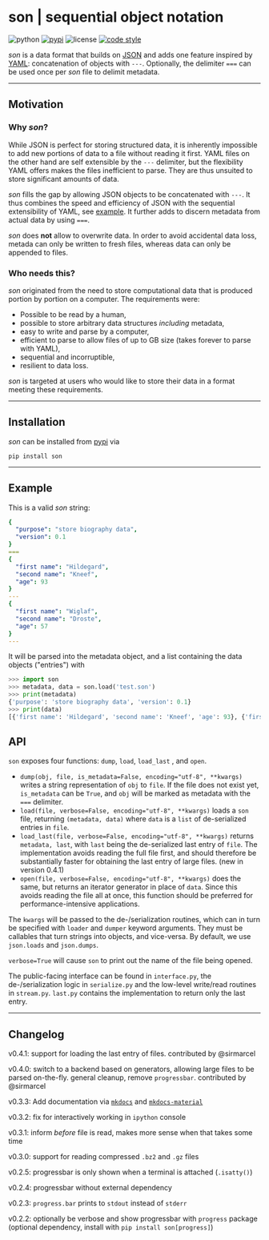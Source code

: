 son | sequential object notation
===

![python](https://img.shields.io/badge/python-3.5--3.7-lightgrey.svg?style=flat-square)
[![pypi](https://img.shields.io/pypi/v/son.svg?style=flat-square)](https://pypi.org/project/son/)
![license](https://img.shields.io/pypi/l/son.svg?color=red&style=flat-square)
[![code style](https://img.shields.io/badge/code%20style-black-202020.svg?style=flat-square)](https://github.com/ambv/black)

_son_ is a data format that builds on [JSON](https://www.json.org/) and adds one 
feature inspired by [YAML](https://yaml.org/): concatenation of objects with 
`---`.  Optionally, the delimiter `===` can be used once per _son_ file to delimit 
metadata.

---

## Motivation

### Why _son_?

While JSON is perfect for storing structured data, it is inherently impossible
to add new portions of data to a file without reading it first. YAML files on 
the other hand are self extensible by the `---` delimiter, but the flexibility 
YAML offers makes the files inefficient to parse. They are thus unsuited to 
store significant amounts of data.

_son_ fills the gap by allowing JSON objects to be concatenated with `---`. It
thus combines the speed and efficiency of JSON with the sequential extensibility
of YAML, see [example](README.md#example). It further adds to discern metadata from 
actual data by using `===`.

_son_ does **not** allow to overwrite data. In order to avoid accidental data loss,
metada can only be written to fresh files, whereas data can only be appended to files.

### Who needs this?

_son_ originated from the need to store computational data that is produced
portion by portion on a computer. The requirements were:

- Possible to be read by a human,
- possible to store arbitrary data structures _including_ metadata,
- easy to write and parse by a computer,
- efficient to parse to allow files of up to GB size (takes forever to parse with YAML),
- sequential and incorruptible,
- resilient to data loss.

_son_ is targeted at users who would like to store their data in a format meeting these requirements.

---

## Installation

_son_ can be installed from [pypi](https://pypi.org/) via
```
pip install son
```

---


## Example

This is a valid _son_ string:

```yaml
{
  "purpose": "store biography data",
  "version": 0.1
}
===
{
  "first name": "Hildegard",
  "second name": "Kneef",
  "age": 93
}
---
{
  "first name": "Wiglaf",
  "second name": "Droste",
  "age": 57
}
---
```

It will be parsed into the metadata object, and a list containing the data objects ("entries") with

```python
>>> import son
>>> metadata, data = son.load('test.son')
>>> print(metadata)
{'purpose': 'store biography data', 'version': 0.1}
>>> print(data)
[{'first name': 'Hildegard', 'second name': 'Kneef', 'age': 93}, {'first name': 'Wiglaf', 'second name': 'Droste', 'age': 57}]
```

## API

`son` exposes four functions: `dump`, `load`, `load_last` , and `open`.

- `dump(obj, file, is_metadata=False, encoding="utf-8", **kwargs)` writes a string representation of `obj` to `file`. If the file does not exist yet, `is_metadata` can be `True`, and `obj` will be marked as metadata with the `===` delimiter.
- `load(file, verbose=False, encoding="utf-8", **kwargs)` loads a `son` file, returning `(metadata, data)` where `data` is a `list` of de-serialized entries in `file`.
- `load_last(file, verbose=False, encoding="utf-8", **kwargs)` returns `metadata, last`, with `last` being the de-serialized last entry of `file`. The implementation avoids reading the full file first, and should therefore be substantially faster for obtaining the last entry of large files. (new in version 0.4.1)
- `open(file, verbose=False, encoding="utf-8", **kwargs)` does the same, but returns an iterator generator in place of `data`. Since this avoids reading the file all at once, this function should be preferred for performance-intensive applications.

The `kwargs` will be passed to the de-/serialization routines, which can in turn be specified with `loader` and `dumper` keyword arguments. They must be callables that turn strings into objects, and vice-versa. By default, we use `json.loads` and `json.dumps`.

`verbose=True` will cause `son` to print out the name of the file being opened.

The public-facing interface can be found in `interface.py`, the de-/serialization logic in `serialize.py` and the low-level write/read routines in `stream.py`. `last.py` contains the implementation to return only the last entry.


--- 

## Changelog

v0.4.1: support for loading the last entry of files. contributed by @sirmarcel

v0.4.0: switch to a backend based on generators, allowing large files to be parsed on-the-fly. general cleanup, remove `progressbar`. contributed by @sirmarcel

v0.3.3: Add documentation via [`mkdocs`](https://www.mkdocs.org/) and [`mkdocs-material`](https://squidfunk.github.io/mkdocs-material/)

v0.3.2: fix for interactively working in `ipython` console

v0.3.1: inform _before_ file is read, makes more sense when that takes some time

v0.3.0: support for reading compressed `.bz2` and `.gz` files

v0.2.5: progressbar is only shown when a terminal is attached (`.isatty()`)

v0.2.4: progressbar without external dependency

v0.2.3: `progress.bar` prints to `stdout` instead of `stderr`

v0.2.2: optionally be verbose and show progressbar with `progress` package (optional dependency, install with `pip install son[progress]`)
